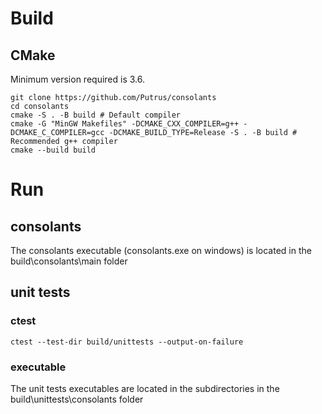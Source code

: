 # Build

## CMake
Minimum version required is 3.6. 
```
git clone https://github.com/Putrus/consolants
cd consolants
cmake -S . -B build # Default compiler
cmake -G "MinGW Makefiles" -DCMAKE_CXX_COMPILER=g++ -DCMAKE_C_COMPILER=gcc -DCMAKE_BUILD_TYPE=Release -S . -B build # Recommended g++ compiler
cmake --build build
```

# Run
## consolants
The consolants executable (consolants.exe on windows) is located in the build\consolants\main folder

## unit tests
### ctest 
```
ctest --test-dir build/unittests --output-on-failure
```
### executable
The unit tests executables are located in the subdirectories in the build\unittests\consolants folder